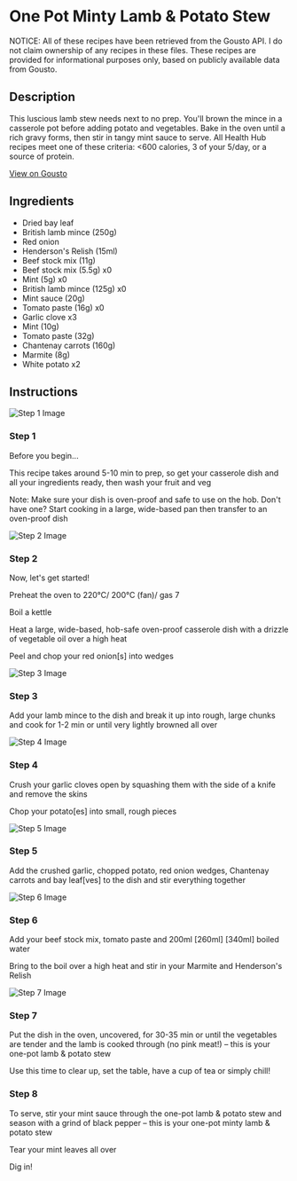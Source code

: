 # One Pot Minty Lamb & Potato Stew

NOTICE: All of these recipes have been retrieved from the Gousto API. I do not claim ownership of any recipes in these files. These recipes are provided for informational purposes only, based on publicly available data from Gousto.

## Description

This luscious lamb stew needs next to no prep. You'll brown the mince in a casserole pot before adding potato and vegetables. Bake in the oven until a rich gravy forms, then stir in tangy mint sauce to serve. All Health Hub recipes meet one of these criteria: <600 calories, 3 of your 5/day, or a source of protein.

[View on Gousto](https://www.gousto.co.uk/recipes/cookbook/one-pot-minty-lamb-potato-stew)

## Ingredients

- Dried bay leaf
- British lamb mince (250g)
- Red onion
- Henderson's Relish (15ml)
- Beef stock mix (11g)
- Beef stock mix (5.5g) x0
- Mint (5g) x0
- British lamb mince (125g) x0
- Mint sauce (20g)
- Tomato paste (16g) x0
- Garlic clove x3
- Mint (10g)
- Tomato paste (32g)
- Chantenay carrots (160g)
- Marmite (8g)
- White potato x2

## Instructions

![Step 1 Image](https://production-media.gousto.co.uk/cms/recipe-step-image/Admin10mm-Step-1-1612952082922-x200.jpg)

### Step 1

Before you begin...

This recipe takes around 5-10 min to prep, so get your casserole dish and all your ingredients ready, then wash your fruit and veg

Note: Make sure your dish is oven-proof and safe to use on the hob. Don't have one? Start cooking in a large, wide-based pan then transfer to an oven-proof dish

![Step 2 Image](https://production-media.gousto.co.uk/cms/recipe-step-image/step-2-1604418959191-x200.jpg)

### Step 2

Now, let's get started!

Preheat the oven to 220°C/ 200°C (fan)/ gas 7

Boil a kettle

Heat a large, wide-based, hob-safe oven-proof casserole dish with a drizzle of vegetable oil over a high heat

Peel and chop your red onion[s] into wedges

![Step 3 Image](https://production-media.gousto.co.uk/cms/recipe-step-image/step-3-1604418968369-x200.jpg)

### Step 3

Add your lamb mince to the dish and break it up into rough, large chunks and cook for 1-2 min or until very lightly browned all over

![Step 4 Image](https://production-media.gousto.co.uk/cms/recipe-step-image/step-4-1604418975841-x200.jpg)

### Step 4

Crush your garlic cloves open by squashing them with the side of a knife and remove the skins

Chop your potato[es] into small, rough pieces

![Step 5 Image](https://production-media.gousto.co.uk/cms/recipe-step-image/step-5-1604418982245-x200.jpg)

### Step 5

Add the crushed garlic, chopped potato, red onion wedges, Chantenay carrots and bay leaf[ves]<span class="text-danger"> </span>to the dish and stir everything together

![Step 6 Image](https://production-media.gousto.co.uk/cms/recipe-step-image/step-6-1604418995715-x200.jpg)

### Step 6

Add your beef stock mix, tomato paste and 200ml<span class="text-purple"> [260ml]<span class="text-danger"> </span>[340ml] </span>boiled water

Bring to the boil over a high heat and stir in your Marmite and Henderson's Relish

![Step 7 Image](https://production-media.gousto.co.uk/cms/recipe-step-image/Step-7-copy-1604943455630-x200.jpg)

### Step 7

Put the dish in the oven, uncovered, for 30-35 min or until the vegetables are tender and the lamb is cooked through (no pink meat!) – this is your one-pot lamb & potato stew

Use this time to clear up, set the table, have a cup of tea or simply chill!

### Step 8

To serve, stir your mint sauce through the one-pot lamb & potato stew and season with a grind of black pepper – this is your one-pot minty lamb & potato stew

Tear your mint leaves all over

Dig in!

